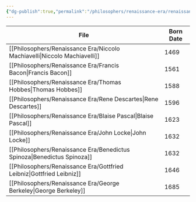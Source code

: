 ```yaml
---
{"dg-publish":true,"permalink":"/philosophers/renaissance-era/renaissance-era/","dgPassFrontmatter":true}
---
```



| File                                                                         | Born Date |
| ---------------------------------------------------------------------------- | --------- |
| [[Philosophers/Renaissance Era/Niccolo Machiavelli\|Niccolo Machiavelli]] | 1469      |
| [[Philosophers/Renaissance Era/Francis Bacon\|Francis Bacon]]             | 1561      |
| [[Philosophers/Renaissance Era/Thomas Hobbes\|Thomas Hobbes]]             | 1588      |
| [[Philosophers/Renaissance Era/Rene Descartes\|Rene Descartes]]           | 1596      |
| [[Philosophers/Renaissance Era/Blaise Pascal\|Blaise Pascal]]             | 1623      |
| [[Philosophers/Renaissance Era/John Locke\|John Locke]]                   | 1632      |
| [[Philosophers/Renaissance Era/Benedictus Spinoza\|Benedictus Spinoza]]   | 1632      |
| [[Philosophers/Renaissance Era/Gottfried Leibniz\|Gottfried Leibniz]]     | 1646      |
| [[Philosophers/Renaissance Era/George Berkeley\|George Berkeley]]         | 1685      |




